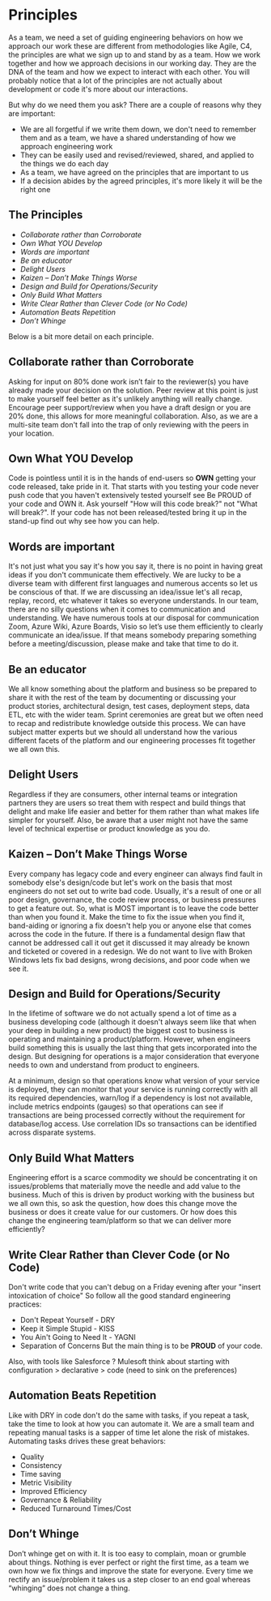# Principles
As a team, we need a set of guiding engineering behaviors on how we approach our work these are different from methodologies like Agile, C4, the principles are what we sign up to and stand by as a team. How we work together and how we approach decisions in our working day. They are the DNA of the team and how we expect to interact with each other. You will probably notice that a lot of the principles are not actually about development or code it's more about our interactions.

But why do we need them you ask? There are a couple of reasons why they are important:
- We are all forgetful if we write them down, we don't need to remember them and as a team, we have a shared understanding of how we approach engineering work
- They can be easily used and revised/reviewed, shared, and applied to the things we do each day
- As a team, we have agreed on the principles that are important to us
- If a decision abides by the agreed principles, it's more likely it will be the right one

## The Principles
- _Collaborate rather than Corroborate_
- _Own What YOU Develop_
- _Words are important_
- _Be an educator_
- _Delight Users_
- _Kaizen – Don’t Make Things Worse_
- _Design and Build for Operations/Security_
- _Only Build What Matters_
- _Write Clear Rather than Clever Code (or No Code)_
- _Automation Beats Repetition_
- _Don’t Whinge_

Below is a bit more detail on each principle.

## Collaborate rather than Corroborate
Asking for input on 80% done work isn’t fair to the reviewer(s) you have already made your decision on the solution. Peer review at this point is just to make yourself feel better as it's unlikely anything will really change. Encourage peer support/review when you have a draft design or you are 20% done, this allows for more meaningful collaboration. Also, as we are a multi-site team don't fall into the trap of only reviewing with the peers in your location.
## Own What YOU Develop
Code is pointless until it is in the hands of end-users so **OWN** getting your code released, take pride in it. That starts with you testing your code never push code that you haven't extensively tested yourself see Be PROUD of your code and OWN it. Ask yourself  "How will this code break?" not "What will break?". If your code has not been released/tested bring it up in the stand-up find out why see how you can help.
## Words are important
It's not just what you say it's how you say it, there is no point in having great ideas if you don't communicate them effectively. We are lucky to be a diverse team with different first languages and numerous accents so let us be conscious of that. If we are discussing an idea/issue let's all recap, replay, record, etc whatever it takes so everyone understands. In our team, there are no silly questions when it comes to communication and understanding. We have numerous tools at our disposal for communication Zoom, Azure Wiki, Azure Boards, Visio so let’s use them efficiently to clearly communicate an idea/issue. If that means somebody preparing something before a meeting/discussion, please make and take that time to do it.
## Be an educator
We all know something about the platform and business so be prepared to share it with the rest of the team by documenting or discussing your product stories, architectural design, test cases, deployment steps, data ETL, etc with the wider team. Sprint ceremonies are great but we often need to recap and redistribute knowledge outside this process. We can have subject matter experts but we should all understand how the various different facets of the platform and our engineering processes fit together we all own this.
## Delight Users
Regardless if they are consumers, other internal teams or integration partners they are users so treat them with respect and build things that delight and make life easier and better for them rather than what makes life simpler for yourself. Also, be aware that a user might not have the same level of technical expertise or product knowledge as you do.
## Kaizen – Don’t Make Things Worse
Every company has legacy code and every engineer can always find fault in somebody else's design/code but let's work on the basis that most engineers do not set out to write bad code. Usually, it's a result of one or all poor design, governance, the code review process, or business pressures to get a feature out. So, what is MOST important is to leave the code better than when you found it. Make the time to fix the issue when you find it, band-aiding or ignoring a fix doesn't help you or anyone else that comes across the code in the future. If there is a fundamental design flaw that cannot be addressed call it out get it discussed it may already be known and ticketed or covered in a redesign. We do not want to live with Broken Windows lets fix bad designs, wrong decisions, and poor code when we see it.
## Design and Build for Operations/Security
In the lifetime of software we do not actually spend a lot of time as a business developing code (although it doesn't always seem like that when your deep in building a new product) the biggest cost to business is operating and maintaining a product/platform. However, when engineers build something this is usually the last thing that gets incorporated into the design. But designing for operations is a major consideration that everyone needs to own and understand from product to engineers.

At a minimum, design so that operations know what version of your service is deployed, they can monitor that your service is running correctly with all its required dependencies, warn/log if a dependency is lost not available, include metrics endpoints (gauges) so that operations can see if transactions are being processed correctly without the requirement for database/log access. Use correlation IDs so transactions can be identified across disparate systems.
## Only Build What Matters
Engineering effort is a scarce commodity we should be concentrating it on issues/problems that materially move the needle and add value to the business. Much of this is driven by product working with the business but we all own this, so ask the question, how does this change move the business or does it create value for our customers. Or how does this change the engineering team/platform so that we can deliver more efficiently?
## Write Clear Rather than Clever Code (or No Code)
Don't write code that you can't debug on a Friday evening after your "insert intoxication of choice" So follow all the good standard engineering practices:
- Don't Repeat Yourself - DRY
- Keep it Simple Stupid - KISS
- You Ain't Going to Need It - YAGNI
- Separation of Concerns
But the main thing is to be **PROUD** of your code.

Also, with tools like Salesforce ? Mulesoft think about starting with configuration > declarative > code (need to sink on the preferences)
## Automation Beats Repetition
Like with DRY in code don't do the same with tasks, if you repeat a task, take the time to look at how you can automate it. We are a small team and repeating manual tasks is a sapper of time let alone the risk of mistakes. Automating tasks drives these great behaviors:
- Quality
- Consistency
- Time saving
- Metric Visibility
- Improved Efficiency
- Governance & Reliability
- Reduced Turnaround Times/Cost
## Don’t Whinge
Don’t whinge get on with it. It is too easy to complain, moan or grumble about things. Nothing is ever perfect or right the first time, as a team we own how we fix things and improve the state for everyone. Every time we rectify an issue/problem it takes us a step closer to an end goal whereas “whinging” does not change a thing. 

